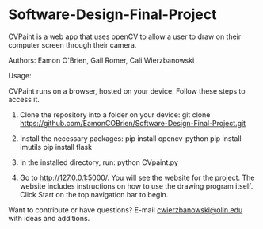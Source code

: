 # Software-Design-Final-Project

CVPaint is a web app that uses openCV to allow a user to draw on their computer screen through their camera.

Authors: Eamon O'Brien, Gail Romer, Cali Wierzbanowski

Usage:

CVPaint runs on a browser, hosted on your device. Follow these steps to access it.

1) Clone the repository into a folder on your device: git clone https://github.com/EamonCOBrien/Software-Design-Final-Project.git

2) Install the necessary packages:
	pip install opencv-python
	pip install imutils
	pip install flask

3) In the installed directory, run: python CVpaint.py

4) Go to http://127.0.0.1:5000/. You will see the website for the project. The website includes instructions on how to use the drawing program itself. Click Start on the top navigation bar to begin.

Want to contribute or have questions? E-mail cwierzbanowski@olin.edu with ideas and additions.
